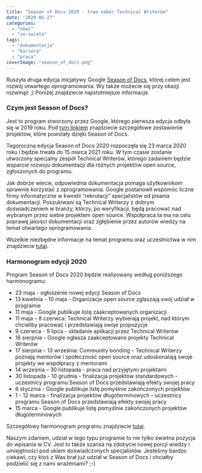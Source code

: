```yaml
---
title: "Season of Docs 2020 - trwa nabór Technical Writerów"
date: "2020-05-27"
categories: 
  - "news"
  - "ze-swiata"
tags: 
  - "dokumentacja"
  - "kariera"
  - "praca"
coverImage: "season_of_docs.png"
---
```


Ruszyła druga edycja inicjatywy Google [Season of Docs](https://developers.google.com/season-of-docs), której celem jest rozwój otwartego oprogramowania. Wy także możecie się przy okazji rozwinąć ;) Poniżej znajdziecie najistotniejsze informacje.

### Czym jest Season of Docs?

Jest to program stworzony przez Google, którego pierwsza edycja odbyła się w 2019 roku. Pod [tym linkiem](https://developers.google.com/season-of-docs/docs/2019/participants) znajdziecie szczegółowe zestawienie projektów, które powstały dzięki Season of Docs.

Tegoroczna edycja Season of Docs 2020 rozpoczęła się 23 marca 2020 roku i będzie trwała do 15 marca 2021 roku. W tym czasie zostanie utworzony specjalny zespół Technical Writerów, którego zadaniem będzie wsparcie rozwoju dokumentacji dla różnych projektów open source, zgłoszonych do programu.

Jak dobrze wiecie, odpowiednia dokumentacja pomaga użytkownikom sprawnie korzystać z oprogramowania. Google postanowił wspomóc liczne firmy informatyczne w kwestii “rekrutacji” specjalistów od pisania dokumentacji. Poszukiwani są Technical Writerzy z dobrym doświadczeniem w branży, którzy, po weryfikacji, będą pracować nad wybranym przez siebie projektem open source. Współpraca ta ma na celu poprawę jakości dokumentacji oraz zgłębienie przez autorów wiedzy na temat otwartego oprogramowania.

Wszelkie niezbędne informacje na temat programu oraz uczestnictwa w nim znajdziecie [tutaj](https://developers.google.com/season-of-docs).

### Harmonogram edycji 2020

Program Season of Docs 2020 będzie realizowany według poniższego harmonogramu:

- 23 maja - ogłoszenie nowej edycji Season of Docs
- 13 kwietnia - 10 maja - Organizacje open source zgłaszają swój udział w programie
- 11 maja - Google publikuje listę zaakceptowanych organizacji
- 11 maja – 8 czerwca: Technical Writerzy wybierają projekt, nad którym chcieliby pracować i przedstawiają swoje propozycje
- 9 czerwca - 9 lipca - składanie aplikacji przez Technical Writerów
- 16 sierpnia - Google ogłasza zaakceptowane projekty Technical Writerów
- 17 sierpnia – 13 września: Community bonding – Technical Writerzy poznają mentorów i społeczność open source oraz udoskonalają swoje projekty we współpracy z mentorami
- 14 września – 30 listopada - praca nad przyjętymi projektami
- 30 listopada - 10 grudnia - finalizacja projektów standardowych - uczestnicy programu Season of Docs przedstawiają efekty swojej pracy
- 6 stycznia - Google publikuje listę pomyślnie zakończonych projektów
- 1 - 12 marca - finalizacja projektów długoterminowych - uczestnicy programu Season of Docs przedstawiają efekty swojej pracy
- 15 marca - Google publikuje listę pomyślnie zakończonych projektów długoterminowych

Szczegółowy harmonogram programu znajdziecie [tutaj](https://developers.google.com/season-of-docs/docs/timeline).

Naszym zdaniem, udział w tego typu programie to nie tylko świetna pozycja do wpisania w CV. Jest to także szansa na zdobycie nowej porcji wiedzy i umiejętności pod okiem doświadczonych specjalistów. Jesteśmy bardzo ciekawi, czy ktoś z Was brał już udział w Season of Docs i chciałby podzielić się z nami wrażeniami? ;-)

